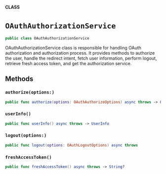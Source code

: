 **CLASS**

# `OAuthAuthorizationService`

```swift
public class OAuthAuthorizationService
```

OAuthAuthorizationService class is responsible for handling OAuth authorization and authorization process.
It provides methods to authorize the user, handle the redirect intent, fetch user information,
perform logout, retrieve fresh access token, and get the authorization service.

## Methods
### `authorize(options:)`

```swift
public func authorize(options: OAuthAuthorizeOptions) async throws -> OIDAuthState
```

### `userInfo()`

```swift
public func userInfo() async throws -> UserInfo
```

### `logout(options:)`

```swift
public func logout(options: OAuthLogoutOptions) async throws
```

### `freshAccessToken()`

```swift
public func freshAccessToken() async throws -> String?
```
